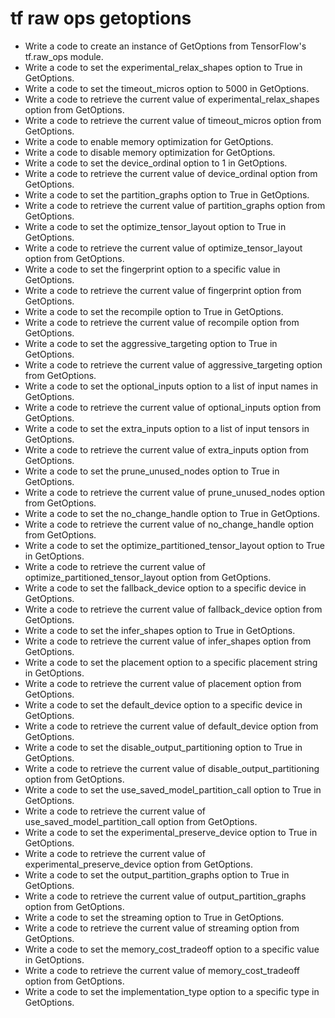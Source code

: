 # tf raw ops getoptions

- Write a code to create an instance of GetOptions from TensorFlow's tf.raw_ops module.
- Write a code to set the experimental_relax_shapes option to True in GetOptions.
- Write a code to set the timeout_micros option to 5000 in GetOptions.
- Write a code to retrieve the current value of experimental_relax_shapes option from GetOptions.
- Write a code to retrieve the current value of timeout_micros option from GetOptions.
- Write a code to enable memory optimization for GetOptions.
- Write a code to disable memory optimization for GetOptions.
- Write a code to set the device_ordinal option to 1 in GetOptions.
- Write a code to retrieve the current value of device_ordinal option from GetOptions.
- Write a code to set the partition_graphs option to True in GetOptions.
- Write a code to retrieve the current value of partition_graphs option from GetOptions.
- Write a code to set the optimize_tensor_layout option to True in GetOptions.
- Write a code to retrieve the current value of optimize_tensor_layout option from GetOptions.
- Write a code to set the fingerprint option to a specific value in GetOptions.
- Write a code to retrieve the current value of fingerprint option from GetOptions.
- Write a code to set the recompile option to True in GetOptions.
- Write a code to retrieve the current value of recompile option from GetOptions.
- Write a code to set the aggressive_targeting option to True in GetOptions.
- Write a code to retrieve the current value of aggressive_targeting option from GetOptions.
- Write a code to set the optional_inputs option to a list of input names in GetOptions.
- Write a code to retrieve the current value of optional_inputs option from GetOptions.
- Write a code to set the extra_inputs option to a list of input tensors in GetOptions.
- Write a code to retrieve the current value of extra_inputs option from GetOptions.
- Write a code to set the prune_unused_nodes option to True in GetOptions.
- Write a code to retrieve the current value of prune_unused_nodes option from GetOptions.
- Write a code to set the no_change_handle option to True in GetOptions.
- Write a code to retrieve the current value of no_change_handle option from GetOptions.
- Write a code to set the optimize_partitioned_tensor_layout option to True in GetOptions.
- Write a code to retrieve the current value of optimize_partitioned_tensor_layout option from GetOptions.
- Write a code to set the fallback_device option to a specific device in GetOptions.
- Write a code to retrieve the current value of fallback_device option from GetOptions.
- Write a code to set the infer_shapes option to True in GetOptions.
- Write a code to retrieve the current value of infer_shapes option from GetOptions.
- Write a code to set the placement option to a specific placement string in GetOptions.
- Write a code to retrieve the current value of placement option from GetOptions.
- Write a code to set the default_device option to a specific device in GetOptions.
- Write a code to retrieve the current value of default_device option from GetOptions.
- Write a code to set the disable_output_partitioning option to True in GetOptions.
- Write a code to retrieve the current value of disable_output_partitioning option from GetOptions.
- Write a code to set the use_saved_model_partition_call option to True in GetOptions.
- Write a code to retrieve the current value of use_saved_model_partition_call option from GetOptions.
- Write a code to set the experimental_preserve_device option to True in GetOptions.
- Write a code to retrieve the current value of experimental_preserve_device option from GetOptions.
- Write a code to set the output_partition_graphs option to True in GetOptions.
- Write a code to retrieve the current value of output_partition_graphs option from GetOptions.
- Write a code to set the streaming option to True in GetOptions.
- Write a code to retrieve the current value of streaming option from GetOptions.
- Write a code to set the memory_cost_tradeoff option to a specific value in GetOptions.
- Write a code to retrieve the current value of memory_cost_tradeoff option from GetOptions.
- Write a code to set the implementation_type option to a specific type in GetOptions.